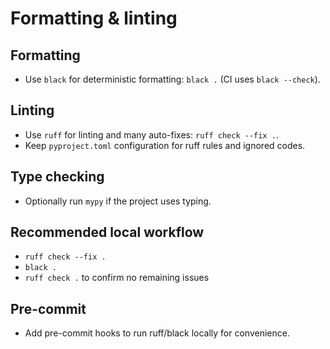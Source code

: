 # Formatting & linting

## Formatting

- Use `black` for deterministic formatting: `black .` (CI uses `black --check`).

## Linting

- Use `ruff` for linting and many auto-fixes: `ruff check --fix .`.
- Keep `pyproject.toml` configuration for ruff rules and ignored codes.

## Type checking

- Optionally run `mypy` if the project uses typing.

## Recommended local workflow

- `ruff check --fix .`
- `black .`
- `ruff check .` to confirm no remaining issues

## Pre-commit

- Add pre-commit hooks to run ruff/black locally for convenience.